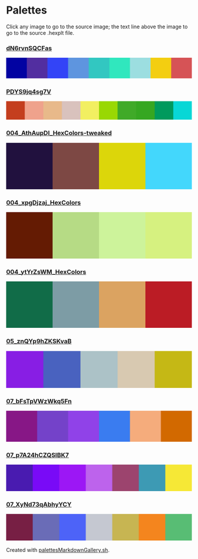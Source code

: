 # Palettes

Click any image to go to the source image; the text line above the image to go to the source .hexplt file.

### [dN6rvnSQCFas](dN6rvnSQCFas.hexplt)

[ ![dN6rvnSQCFas.png](dN6rvnSQCFas.png) ](dN6rvnSQCFas.png)

### [PDYS9jq4sg7V](PDYS9jq4sg7V.hexplt)

[ ![PDYS9jq4sg7V.png](PDYS9jq4sg7V.png) ](PDYS9jq4sg7V.png)

### [004_AthAupDI_HexColors-tweaked](004_AthAupDI_HexColors-tweaked.hexplt)

[ ![004_AthAupDI_HexColors-tweaked.png](004_AthAupDI_HexColors-tweaked.png) ](004_AthAupDI_HexColors-tweaked.png)

### [004_xpgDjzaj_HexColors](004_xpgDjzaj_HexColors.hexplt)

[ ![004_xpgDjzaj_HexColors.png](004_xpgDjzaj_HexColors.png) ](004_xpgDjzaj_HexColors.png)

### [004_ytYrZsWM_HexColors](004_ytYrZsWM_HexColors.hexplt)

[ ![004_ytYrZsWM_HexColors.png](004_ytYrZsWM_HexColors.png) ](004_ytYrZsWM_HexColors.png)

### [05_znQYp9hZKSKvaB](05_znQYp9hZKSKvaB.hexplt)

[ ![05_znQYp9hZKSKvaB.png](05_znQYp9hZKSKvaB.png) ](05_znQYp9hZKSKvaB.png)

### [07_bFsTpVWzWkq5Fn](07_bFsTpVWzWkq5Fn.hexplt)

[ ![07_bFsTpVWzWkq5Fn.png](07_bFsTpVWzWkq5Fn.png) ](07_bFsTpVWzWkq5Fn.png)

### [07_p7A24hCZQSIBK7](07_p7A24hCZQSIBK7.hexplt)

[ ![07_p7A24hCZQSIBK7.png](07_p7A24hCZQSIBK7.png) ](07_p7A24hCZQSIBK7.png)

### [07_XyNd73qAbhyYCY](07_XyNd73qAbhyYCY.hexplt)

[ ![07_XyNd73qAbhyYCY.png](07_XyNd73qAbhyYCY.png) ](07_XyNd73qAbhyYCY.png)

Created with [palettesMarkdownGallery.sh](https://github.com/earthbound19/_ebDev/blob/master/scripts/palettesMarkdownGallery.sh).